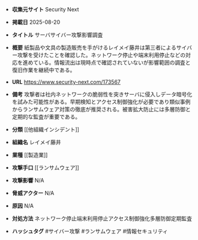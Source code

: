 - **収集元サイト**
Security Next

- **掲載日**
2025-08-20

- **タイトル**
サーバサイバー攻撃影響調査

- **概要**
紙製品や文具の製造販売を手がけるレイメイ藤井は第三者によるサイバー攻撃を受けたことを確認した。ネットワーク停止や端末利用停止などの対応を進めている。情報流出は現時点で確認されていないが影響範囲の調査と復旧作業を継続中である。

- **URL**
https://www.security-next.com/173567

- **備考**
攻撃者は社内ネットワークの脆弱性を突きサーバに侵入しデータ暗号化を試みた可能性がある。早期検知とアクセス制御強化が必要であり類似事例からランサムウェア対策の徹底が推奨される。被害拡大防止には多層防御と定期的な監査が重要である。

- **分類**
[[他組織インシデント]]

- **組織名**
レイメイ藤井

- **業種**
[[製造業]]

- **攻撃手口**
[[ランサムウェア]]

- **攻撃影響**
N/A

- **脅威アクター**
N/A

- **原因**
N/A

- **対処方法**
ネットワーク停止端末利用停止アクセス制御強化多層防御定期監査

- **ハッシュタグ**
#サイバー攻撃 #ランサムウェア #情報セキュリティ
